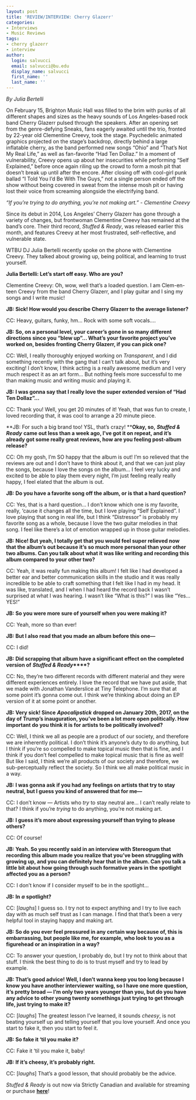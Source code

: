 ```yaml
---
layout: post
title: 'REVIEW/INTERVIEW: Cherry Glazerr'
categories:
- Interviews
- Music Reviews
tags:
- cherry glazerr
- interview
author:
  login: salvucci
  email: salvucci@bu.edu
  display_name: salvucci
  first_name: ''
  last_name: ''
---
```

_By Julia Bertelli_

On February 15, Brighton Music Hall was filled to the brim with punks of all different shapes and sizes as the heavy sounds of Los Angeles-based rock band Cherry Glazerr pulsed through the speakers. After an opening set from the genre-defying Sneaks, fans eagerly awaited until the trio, fronted by 22-year old Clementine Creevy, took the stage. Psychedelic animated graphics projected on the stage’s backdrop, directly behind a large inflatable cherry, as the band performed new songs “Ohio” and “That’s Not My Real Life,” as well as fan-favorite “Had Ten Dollaz.” In a moment of vulnerability, Creevy opens up about her insecurities while performing “Self Explained,” before once again riling up the crowd to form a mosh pit that doesn’t break up until after the encore. After closing off with cool-girl punk ballad “I Told You I’d Be With The Guys,” not a single person ended off the show without being covered in sweat from the intense mosh pit or having lost their voice from screaming alongside the electrifying band.

_“If you’re trying to do anything, you’re not making art.” - Clementine Creevy_

Since its debut in 2014, Los Angeles’ Cherry Glazerr has gone through a variety of changes, but frontwoman Clementine Creevy has remained at the band’s core. Their third record, _Stuffed & Ready_, was released earlier this month, and features Creevy at her most frustrated, self-reflective, and vulnerable state.

WTBU DJ Julia Bertelli recently spoke on the phone with Clementine Creevy. They talked about growing up, being political, and learning to trust yourself.

**Julia Bertelli: Let’s start off easy. Who are you?**

Clementine Creevy: Oh, wow, well that’s a loaded question. I am Clem-en-teen Creevy from the band Cherry Glazerr, and I play guitar and I sing my songs and I write music!

**JB: Sick! How would you describe Cherry Glazerr to the average listener?**

CC: Heavy, guitars, funky, hm… Rock with some soft vocals….

**JB: So, on a personal level, your career’s gone in so many different directions since you “blew up”... What’s your favorite project you’ve worked on, besides fronting Cherry Glazerr, if you can pick one?**

CC: Well, I really thoroughly enjoyed working on _Transparent_, and I did something recently with the gang that I can’t talk about, but it’s very exciting! I don’t know, I think acting is a really awesome medium and I very much respect it as an art form... But nothing feels more successful to me than making music and writing music and playing it.

**JB: I was gonna say that I really love the super extended version of “Had Ten Dollaz”…**

CC: Thank you! Well, you get 20 minutes of it! Yeah, that was fun to create, I loved recording that, it was cool to arrange a 20 minute piece.

**JB: For such a big brand too! YSL, that’s crazy! ****Okay, so,** **_Stuffed & Ready_** **came out less than a week ago, I’ve got it on repeat, and it’s already got some really great reviews, how are you feeling post-album release?**

CC: Oh my gosh, I’m SO happy that the album is out! I’m so relieved that the reviews are out and I don’t have to think about it, and that we can just play the songs, because I love the songs on the album... I feel very lucky and excited to be able to play them every night, I’m just feeling really really happy, I feel elated that the album is out.

**JB: Do you have a favorite song off the album, or is that a hard question?**

CC: Yes, that is a hard question... I don’t know which one is my favorite, really, ‘cause it changes all the time, but I love playing “Self Explained”. I love playing that song in real life, but I think “Distressor” is probably my favorite song as a whole, because I love the two guitar melodies in that song. I feel like there’s a lot of emotion wrapped up in those guitar melodies.

**JB: Nice! But yeah, I totally get that you would feel super relieved now that the album’s out because it’s so much more personal than your other two albums. Can you talk about what it was like writing and recording this album compared to your other two?**

CC: Yeah, it was really fun making this album! I felt like I had developed a better ear and better communication skills in the studio and it was really incredible to be able to craft something that I felt like I had in my head. It was like, translated, and I when I had heard the record back I wasn’t surprised at what I was hearing. I wasn’t like “What is this?” I was like “Yes… YES!”

**JB: So you were more sure of yourself when you were making it?**

CC: Yeah, more so than ever!

**JB: But I also read that you made an album before this one—**

CC: I did!

**JB: Did scrapping that album have a significant effect on the completed version of** **_Stuffed & Ready_****?**

CC: No, they’re two different records with different material and they were different experiences entirely. I love the record that we have put aside, that we made with Jonathan Vanderslice at Tiny Telephone. I’m sure that at some point it’s gonna come out. I think we’re thinking about doing an EP version of it at some point or another.

**JB: Very sick! Since** **_Apocalipstick_** **dropped on January 20th, 2017, on the day of Trump’s inauguration, you’ve been a lot more open politically. How important do you think it is for artists to be politically involved?**

CC: Well, I think we all as people are a product of our society, and therefore we are inherently political. I don’t think it’s anyone’s duty to do anything, but I think if you’re so compelled to make topical music then that is fine, and I think if you don’t feel compelled to make topical music that is fine as well! But like I said, I think we’re all products of our society and therefore, we sub-perceptually reflect the society. So I think we all make political music in a way.

**JB: I was gonna ask if you had any feelings on artists that try to stay neutral, but I guess you kind of answered that for me—**

CC: I don’t know — Artists who _try_ to stay neutral are... I can’t really relate to that? I think if you’re _trying_ to do anything, you’re not making art.

**JB: I guess it’s more about expressing yourself than trying to please others?**

CC: Of course!

**JB: Yeah. So you recently said in an interview with Stereogum that recording this album made you realize that you’ve been struggling with growing up, and you can definitely hear that in the album. Can you talk a little bit about how going through such formative years in the spotlight affected you as a person?**

CC: I don’t know if I consider myself to be in the spotlight...

**JB: In** **_a_** **spotlight?**

CC: \[_laughs_\] I guess so. I try not to expect anything and I try to live each day with as much self trust as I can manage. I find that that’s been a very helpful tool in staying happy and making art.

**JB: So do you ever feel pressured in any certain way because of, this is embarrassing, but people like me, for example, who look to you as a figurehead or an inspiration in a way?**

CC: To answer your question, I probably do, but I try not to think about that stuff. I think the best thing to do is to trust myself and try to lead by example.

**JB: That’s good advice! Well, I don’t wanna keep you too long because I know you have another interviewer waiting, so I have one more question, it’s pretty broad — I’m only two years younger than you, but do you have any advice to other young twenty somethings just trying to get through life, just trying to make it?**

CC: \[_laughs_\] The greatest lesson I’ve learned, it sounds _cheesy_, is not beating yourself up and telling yourself that you love yourself. And once you start to fake it, then you start to feel it.

**JB: So fake it ‘til you make it?**

CC: Fake it ‘til you make it, baby!

**JB: If it’s cheesy, it’s probably right.**

CC: \[_laughs_\] That’s a good lesson, that should probably be the advice.

_Stuffed & Ready_ is out now via Strictly Canadian and available for streaming or purchase [**here**](https://cherryglazerr.ffm.to/stuffedandready)!